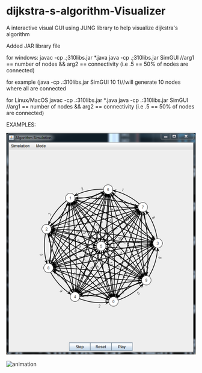 # dijkstra-s-algorithm-Visualizer
A interactive visual GUI using JUNG library to help visualize dijkstra's algorithm 

Added JAR library file 

for windows:
javac -cp .;310libs.jar *.java
java -cp .;310libs.jar SimGUI //arg1 == number of nodes && arg2 == connectivity (i.e .5 == 50% of nodes are connected)

for example (java -cp .:310libs.jar SimGUI 10 1)//will generate 10 nodes where all are connected

for Linux/MacOS
javac -cp .:310libs.jar *.java
java -cp .:310libs.jar SimGUI //arg1 == number of nodes && arg2 == connectivity (i.e .5 == 50% of nodes are connected)

EXAMPLES:

![fconnected](images/fconnectedgraph.png)


![animation](images/animation.png)